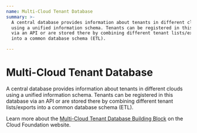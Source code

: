 ```yaml
---
name: Multi-Cloud Tenant Database
summary: >-
  A central database provides information about tenants in different clouds
  using a unified information schema. Tenants can be registered in this database
  via an API or are stored there by combining different tenant lists/exports
  into a common database schema (ETL). 

---
```


# Multi-Cloud Tenant Database

A central database provides information about tenants in different clouds using a unified information schema. Tenants can be registered in this database via an API or are stored there by combining different tenant lists/exports into a common database schema (ETL). 

Learn more about the [Multi-Cloud Tenant Database Building Block](https://cloudfoundation.meshcloud.io/maturity-model/tenant-management/multi-cloud-tenant-database.html) on the Cloud Foundation website.
